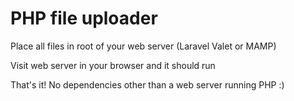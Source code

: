 # PHP file uploader

Place all files in root of your web server (Laravel Valet or MAMP)

Visit web server in your browser and it should run

That's it! No dependencies other than a web server running PHP :)
